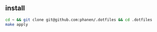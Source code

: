 ## install
```bash
cd ~ && git clone git@github.com:phanen/.dotfiles && cd .dotfiles
make apply
```

